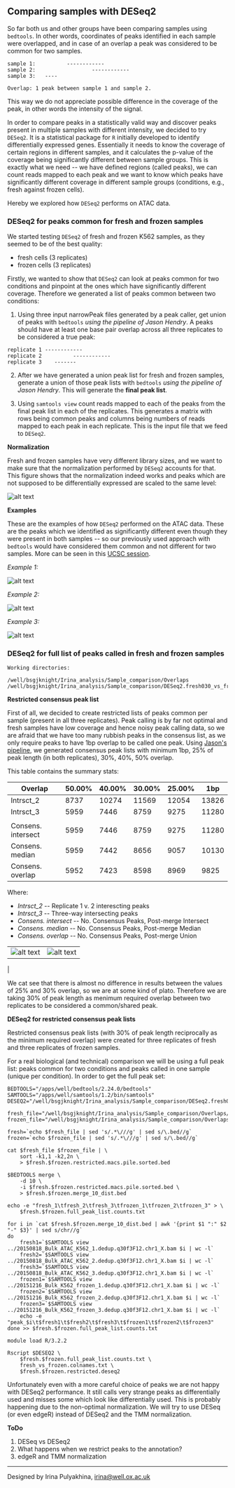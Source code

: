 Comparing samples with DESeq2
---------------------------------------

So far both us and other groups have been comparing samples using `bedtools`.
In other words, coordinates of peaks identified in each sample were overlapped,
and in case of an overlap a peak was considered to be common for two samples.

```
sample 1:          ------------
sample 2:                  ------------
sample 3:   ---- 

Overlap: 1 peak between sample 1 and sample 2.
```

This way we do not appreciate possible difference in the coverage of the peak,
in other words the intensity of the signal.

In order to compare peaks in a statistically valid way and discover peaks
present in multiple samples with different intensity, we decided to try
`DESeq2`. It is a statistical package for `R` initially developed to identify
differentially expressed genes. Essentially it needs to know the coverage of
certain regions in different samples, and it calculates the p-value of the
coverage being significantly different between sample groups. This is exactly
what we need -- we have defined regions (called peaks), we can count reads
mapped to each peak and we want to know which peaks have significantly
different coverage in different sample groups (conditions, e.g., fresh against
frozen cells).

Hereby we explored how `DESeq2` performs on ATAC data.

### DESeq2 for peaks common for fresh and frozen samples

We started testing `DESeq2` of fresh and frozen K562 samples, as they seemed to
be of the best quality:

- fresh cells (3 replicates)
- frozen cells (3 replicates)

Firstly, we wanted to show that `DESeq2` can look at peaks common for two
conditions and pinpoint at the ones which have significantly different
coverage. Therefore we generated a list of peaks common between two conditions:

1) Using three input narrowPeak files generated by a peak caller, get union of
   peaks with `bedtools` *using the pipeline of Jason Hendry*. A peaks should
   have at least one base pair overlap across all three replicates to be
   considered a true peak:

```
replicate 1 ------------
replicate 2          ------------
replicate 3    -------
```

2) After we have generated a union peak list for fresh and frozen samples,
   generate a union of those peak lists with `bedtools` *using the pipeline of
   Jason Hendry*. This will generate the **final peak list**.

3) Using `samtools view` count reads mapped to each of the peaks from the final
   peak list in each of the replicates. This generates a matrix with rows being
   common peaks and columns being numbers of reads mapped to each peak in each
   replicate. This is the input file that we feed to `DESeq2`.


**Normalization**

Fresh and frozen samples have very different library sizes, and we want to make
sure that the normalization performed by `DESeq2` accounts for that. This
figure shows that the normalization indeed works and peaks which are not
supposed to be differentially expressed are scaled to the same level:


![alt text](https://github.com/jknightlab/ATACseq_pipeline/blob/master/Core_manuscript/DESeq2/fresh_frozen.raw_vs_norm.png)


**Examples**

These are the examples of how `DESeq2` performed on the ATAC data. These are
the peaks which we identified as significantly different even though they were
present in both samples -- so our previously used approach with `bedtools`
would have considered them common and not different for two samples. More
can be seen in this
[UCSC session](https://genome-euro.ucsc.edu/cgi-bin/hgTracks?hgS_doOtherUser=submit&hgS_otherUserName=pulyakhina&hgS_otherUserSessionName=K562_fresh_frozen_DESeq2).

*Example 1:*

 ![alt text](https://github.com/jknightlab/ATACseq_pipeline/blob/master/Core_manuscript/DESeq2/deseq_fresh_vs_frozen.ucsc_example1.png)
 
*Example 2:*

 ![alt text](https://github.com/jknightlab/ATACseq_pipeline/blob/master/Core_manuscript/DESeq2/deseq_fresh_vs_frozen.ucsc_example2.png)
 
*Example 3:*

 ![alt text](https://github.com/jknightlab/ATACseq_pipeline/blob/master/Core_manuscript/DESeq2/deseq_fresh_vs_frozen.ucsc_example3.png) 


### DESeq2 for full list of peaks called in fresh and frozen samples

```
Working directories:

/well/bsgjknight/Irina_analysis/Sample_comparison/Overlaps
/well/bsgjknight/Irina_analysis/Sample_comparison/DESeq2.fresh030_vs_frozen030
```

**Restricted consensus peak list**

First of all, we decided to create restricted lists of peaks common per sample
(present in all three replicates). Peak calling is by far not optimal and fresh
samples have low coverage and hence noisy peak calling data, so we are afraid
that we have too many rubbish peaks in the consensus list, as we only require
peaks to have 1bp overlap to be called one peak. Using
[Jason's pipeline](https://github.com/jknightlab/ATACseq_pipeline/blob/master/Core_manuscript/consensusPeakPipeline/consensusPP-workflow.md),
we generated consensus peak lists with minimum 1bp, 25% of peak length (in both
replicates), 30%, 40%, 50% overlap.

This table contains the summary stats:

| Overlap            | 50.00% | 40.00% | 30.00% | 25.00% | 1bp   |
| ------------------ | ------ | ------ | ------ | ------ | ------|
| Intrsct_2          | 8737   | 10274  | 11569  | 12054  | 13826 |
| Intrsct_3          | 5959   | 7446   | 8759   | 9275   | 11280 |
|                    |        |        |        |        |       |
| Consens. intersect | 5959   | 7446   | 8759   | 9275   | 11280 |
| Consens. median    | 5959   | 7442   | 8656   | 9057   | 10130 |
| Consens. overlap   | 5952   | 7423   | 8598   | 8969   | 9825  |

Where:

- *Intrsct_2* -- Replicate 1 v. 2 interescting peaks
- *Intrsct_3* -- Three-way intersecting peaks
- *Consens. intersect* -- No. Consensus Peaks, Post-merge Intersect
- *Consens. median* -- No. Consensus Peaks, Post-merge Median
- *Consens. overlap* -- No. Consensus Peaks, Post-merge Union

|          |           |
| -------- | --------- |
| ![alt text](https://github.com/jknightlab/ATACseq_pipeline/blob/master/Core_manuscript/DESeq2/fresh_consensus_diff_overlap.png) | ![alt text](https://github.com/jknightlab/ATACseq_pipeline/blob/master/Core_manuscript/DESeq2/fresh_consensus_diff_overlap_difference.png)
 |

We cat see that there is almost no difference in results between the values of
25% and 30% overlap, so we are at some kind of plato. Therefore we are taking
30% of peak length as menimum required overlap between two replicates to be
considered a common/shared peak.

**DESeq2 for restricted consensus peak lists**

Restricted consensus peak lists (with 30% of peak length reciprocally as the
minimum required overlap) were created for three replicates of fresh and three
replicates of frozen samples.

For a real biological (and technical) comparison we will be using a full peak
list: peaks common for two conditions and peaks called in one sample (unique
per condition). In order to get the full peak set:

```
BEDTOOLS="/apps/well/bedtools/2.24.0/bedtools"
SAMTOOLS="/apps/well/samtools/1.2/bin/samtools"
DESEQ2="/well/bsgjknight/Irina_analysis/Sample_comparison/DESeq2.fresh030_vs_frozen030/run_deseq2_atac.R"

fresh_file="/well/bsgjknight/Irina_analysis/Sample_comparison/Overlaps/fresh_npf/bed_030/fresh_npf.union.bed"
frozen_file="/well/bsgjknight/Irina_analysis/Sample_comparison/Overlaps/frozen_npf/bed_030/frozen_npf.union.bed"

fresh=`echo $fresh_file | sed 's/.*\///g' | sed s/\.bed//g`
frozen=`echo $frozen_file | sed 's/.*\///g' | sed s/\.bed//g`

cat $fresh_file $frozen_file | \
    sort -k1,1 -k2,2n \
    > $fresh.$frozen.restricted.macs.pile.sorted.bed

$BEDTOOLS merge \
    -d 10 \
    -i $fresh.$frozen.restricted.macs.pile.sorted.bed \
    > $fresh.$frozen.merge_10_dist.bed

echo -e "fresh_1\tfresh_2\tfresh_3\tfrozen_1\tfrozen_2\tfrozen_3" > \
    $fresh.$frozen.full_peak_list.counts.txt

for i in `cat $fresh.$frozen.merge_10_dist.bed | awk '{print $1 ":" $2 "-" $3}' | sed s/chr//g`
do
    fresh1=`$SAMTOOLS view ../20150818_Bulk_ATAC_K562_1.dedup.q30f3F12.chr1_X.bam $i | wc -l`
    fresh2=`$SAMTOOLS view ../20150818_Bulk_ATAC_K562_2.dedup.q30f3F12.chr1_X.bam $i | wc -l`
    fresh3=`$SAMTOOLS view ../20150818_Bulk_ATAC_K562_3.dedup.q30f3F12.chr1_X.bam $i | wc -l`
    frozen1=`$SAMTOOLS view ../20151216_Bulk_K562_frozen_1.dedup.q30f3F12.chr1_X.bam $i | wc -l`
    frozen2=`$SAMTOOLS view ../20151216_Bulk_K562_frozen_2.dedup.q30f3F12.chr1_X.bam $i | wc -l`
    frozen3=`$SAMTOOLS view ../20151216_Bulk_K562_frozen_3.dedup.q30f3F12.chr1_X.bam $i | wc -l`
    echo -e "peak_$i\t$fresh1\t$fresh2\t$fresh3\t$frozen1\t$frozen2\t$frozen3"
done >> $fresh.$frozen.full_peak_list.counts.txt

module load R/3.2.2

Rscript $DESEQ2 \
    $fresh.$frozen.full_peak_list.counts.txt \
    fresh_vs_frozen.colnames.txt \
    $fresh.$frozen.restricted.deseq2

```

Unfortunately even with a more careful choice of peaks we are not happy with DESeq2 performance.
It still calls very strange peaks as differentially used and misses some which look like
differentially used. This is probably happening due to the non-optimal normalization. We will
try to use DESeq (or even edgeR) instead of DESeq2 and the TMM normalization.



**ToDo**

1. DESeq vs DESeq2
2. What happens when we restrict peaks to the annotation?
3. edgeR and TMM normalization

------------------------------
Designed by Irina Pulyakhina, irina@well.ox.ac.uk
